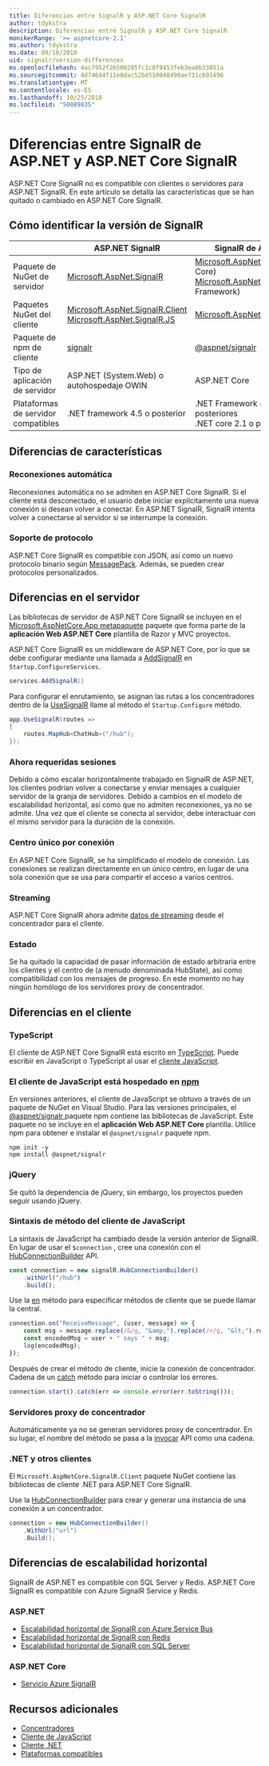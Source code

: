 ```yaml
---
title: Diferencias entre SignalR y ASP.NET Core SignalR
author: tdykstra
description: Diferencias entre SignalR y ASP.NET Core SignalR
monikerRange: '>= aspnetcore-2.1'
ms.author: tdykstra
ms.date: 09/10/2018
uid: signalr/version-differences
ms.openlocfilehash: 4ac7952f26500285fc1c8f9453feb3ea8b33851a
ms.sourcegitcommit: 4d74644f11e0dac52b4510048490ae731c691496
ms.translationtype: MT
ms.contentlocale: es-ES
ms.lasthandoff: 10/25/2018
ms.locfileid: "50089835"
---
```

# <a name="differences-between-aspnet-signalr-and-aspnet-core-signalr"></a>Diferencias entre SignalR de ASP.NET y ASP.NET Core SignalR

ASP.NET Core SignalR no es compatible con clientes o servidores para ASP.NET SignalR. En este artículo se detalla las características que se han quitado o cambiado en ASP.NET Core SignalR.

## <a name="how-to-identify-the-signalr-version"></a>Cómo identificar la versión de SignalR

|                      | ASP.NET SignalR | SignalR de ASP.NET Core |
| -------------------- | --------------- | -------------------- |
| Paquete de NuGet de servidor | [Microsoft.AspNet.SignalR](https://www.nuget.org/packages/Microsoft.AspNet.SignalR/) | [Microsoft.AspNetCore.App](https://www.nuget.org/packages/Microsoft.AspNetCore.App/) (.NET Core)<br>[Microsoft.AspNetCore.SignalR](https://www.nuget.org/packages/Microsoft.AspNetCore.SignalR/) (.NET Framework) |
| Paquetes NuGet del cliente | [Microsoft.AspNet.SignalR.Client](https://www.nuget.org/packages/Microsoft.AspNet.SignalR.Client/)<br>[Microsoft.AspNet.SignalR.JS](https://www.nuget.org/packages/Microsoft.AspNet.SignalR.JS/) | [Microsoft.AspNetCore.SignalR.Client](https://www.nuget.org/packages/Microsoft.AspNetCore.SignalR.Client/) |
| Paquete de npm de cliente | [signalr](https://www.npmjs.com/package/signalr) | [@aspnet/signalr](https://www.npmjs.com/package/@aspnet/signalr) |
| Tipo de aplicación de servidor | ASP.NET (System.Web) o autohospedaje OWIN | ASP.NET Core |
| Plataformas de servidor compatibles | .NET framework 4.5 o posterior | .NET Framework 4.6.1 o versiones posteriores<br>.NET core 2.1 o posterior |

## <a name="feature-differences"></a>Diferencias de características

### <a name="automatic-reconnects"></a>Reconexiones automática

Reconexiones automática no se admiten en ASP.NET Core SignalR. Si el cliente está desconectado, el usuario debe iniciar explícitamente una nueva conexión si desean volver a conectar. En ASP.NET SignalR, SignalR intenta volver a conectarse al servidor si se interrumpe la conexión. 

### <a name="protocol-support"></a>Soporte de protocolo

ASP.NET Core SignalR es compatible con JSON, así como un nuevo protocolo binario según [MessagePack](xref:signalr/messagepackhubprotocol). Además, se pueden crear protocolos personalizados.

## <a name="differences-on-the-server"></a>Diferencias en el servidor

Las bibliotecas de servidor de ASP.NET Core SignalR se incluyen en el [Microsoft.AspNetCore.App metapaquete](xref:fundamentals/metapackage-app) paquete que forma parte de la **aplicación Web ASP.NET Core** plantilla de Razor y MVC proyectos.

ASP.NET Core SignalR es un middleware de ASP.NET Core, por lo que se debe configurar mediante una llamada a [AddSignalR](/dotnet/api/microsoft.extensions.dependencyinjection.signalrdependencyinjectionextensions.addsignalr) en `Startup.ConfigureServices`.

```csharp
services.AddSignalR()
```

Para configurar el enrutamiento, se asignan las rutas a los concentradores dentro de la [UseSignalR](/dotnet/api/microsoft.aspnetcore.builder.signalrappbuilderextensions.usesignalr) llame al método el `Startup.Configure` método.

```csharp
app.UseSignalR(routes =>
{
    routes.MapHub<ChatHub>("/hub");
});
```

### <a name="sticky-sessions-now-required"></a>Ahora requeridas sesiones

Debido a cómo escalar horizontalmente trabajado en SignalR de ASP.NET, los clientes podrían volver a conectarse y enviar mensajes a cualquier servidor de la granja de servidores. Debido a cambios en el modelo de escalabilidad horizontal, así como que no admiten reconexiones, ya no se admite. Una vez que el cliente se conecta al servidor, debe interactuar con el mismo servidor para la duración de la conexión.

### <a name="single-hub-per-connection"></a>Centro único por conexión

En ASP.NET Core SignalR, se ha simplificado el modelo de conexión. Las conexiones se realizan directamente en un único centro, en lugar de una sola conexión que se usa para compartir el acceso a varios centros.

### <a name="streaming"></a>Streaming

ASP.NET Core SignalR ahora admite [datos de streaming](xref:signalr/streaming) desde el concentrador para el cliente.

### <a name="state"></a>Estado

Se ha quitado la capacidad de pasar información de estado arbitraria entre los clientes y el centro de (a menudo denominada HubState), así como compatibilidad con los mensajes de progreso. En este momento no hay ningún homólogo de los servidores proxy de concentrador.

## <a name="differences-on-the-client"></a>Diferencias en el cliente

### <a name="typescript"></a>TypeScript

El cliente de ASP.NET Core SignalR está escrito en [TypeScript](https://www.typescriptlang.org/). Puede escribir en JavaScript o TypeScript al usar el [cliente JavaScript](xref:signalr/javascript-client).

### <a name="the-javascript-client-is-hosted-at-npmhttpswwwnpmjscom"></a>El cliente de JavaScript está hospedado en [npm](https://www.npmjs.com/)

En versiones anteriores, el cliente de JavaScript se obtuvo a través de un paquete de NuGet en Visual Studio. Para las versiones principales, el [ @aspnet/signalr ](https://www.npmjs.com/package/@aspnet/signalr) paquete npm contiene las bibliotecas de JavaScript. Este paquete no se incluye en el **aplicación Web ASP.NET Core** plantilla. Utilice npm para obtener e instalar el `@aspnet/signalr` paquete npm.

```console
npm init -y
npm install @aspnet/signalr
```

### <a name="jquery"></a>jQuery

Se quitó la dependencia de jQuery, sin embargo, los proyectos pueden seguir usando jQuery.

### <a name="javascript-client-method-syntax"></a>Sintaxis de método del cliente de JavaScript

La sintaxis de JavaScript ha cambiado desde la versión anterior de SignalR. En lugar de usar el `$connection` , cree una conexión con el [HubConnectionBuilder](/javascript/api/%40aspnet/signalr/hubconnectionbuilder) API.

```javascript
const connection = new signalR.HubConnectionBuilder()
    .withUrl("/hub")
    .build();
```

Use la [en](/javascript/api/@aspnet/signalr/HubConnection#on) método para especificar métodos de cliente que se puede llamar la central.

```javascript
connection.on("ReceiveMessage", (user, message) => {
    const msg = message.replace(/&/g, "&amp;").replace(/</g, "&lt;").replace(/>/g, "&gt;");
    const encodedMsg = user + " says " + msg;
    log(encodedMsg);
});
```

Después de crear el método de cliente, inicie la conexión de concentrador. Cadena de un [catch](https://developer.mozilla.org/docs/Web/JavaScript/Reference/Global_Objects/Promise/catch) método para iniciar o controlar los errores.

```javascript
connection.start().catch(err => console.error(err.toString()));
```

### <a name="hub-proxies"></a>Servidores proxy de concentrador

Automáticamente ya no se generan servidores proxy de concentrador. En su lugar, el nombre del método se pasa a la [invocar](/javascript/api/%40aspnet/signalr/hubconnection#invoke) API como una cadena.

### <a name="net-and-other-clients"></a>.NET y otros clientes

El `Microsoft.AspNetCore.SignalR.Client` paquete NuGet contiene las bibliotecas de cliente .NET para ASP.NET Core SignalR.

Use la [HubConnectionBuilder](/dotnet/api/microsoft.aspnetcore.signalr.client.hubconnectionbuilder) para crear y generar una instancia de una conexión a un concentrador.

```csharp
connection = new HubConnectionBuilder()
    .WithUrl("url")
    .Build();
```

## <a name="scaleout-differences"></a>Diferencias de escalabilidad horizontal

SignalR de ASP.NET es compatible con SQL Server y Redis. ASP.NET Core SignalR es compatible con Azure SignalR Service y Redis.

### <a name="aspnet"></a>ASP.NET

* [Escalabilidad horizontal de SignalR con Azure Service Bus](/aspnet/signalr/overview/performance/scaleout-with-windows-azure-service-bus)
* [Escalabilidad horizontal de SignalR con Redis](/aspnet/signalr/overview/performance/scaleout-with-redis)
* [Escalabilidad horizontal de SignalR con SQL Server](/aspnet/signalr/overview/performance/scaleout-with-sql-server)

### <a name="aspnet-core"></a>ASP.NET Core

* [Servicio Azure SignalR](/azure/azure-signalr/)

## <a name="additional-resources"></a>Recursos adicionales

* [Concentradores](xref:signalr/hubs)
* [Cliente de JavaScript](xref:signalr/javascript-client)
* [Cliente .NET](xref:signalr/dotnet-client)
* [Plataformas compatibles](xref:signalr/supported-platforms)
